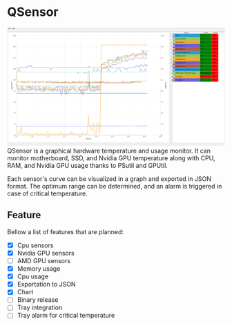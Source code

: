 # QSensor

![preview image](readme.png)
QSensor is a graphical hardware temperature and usage monitor. It can monitor motherboard, SSD, and Nvidia GPU temperature along with CPU, RAM, and Nvidia GPU usage thanks to PSutil and GPUtil.

Each sensor's curve can be visualized in a graph and exported in JSON format. The optimum range can be determined, and an alarm is triggered in case of critical temperature.

## Feature
Bellow a list of features that are planned:
- [x] Cpu sensors
- [x] Nvidia GPU sensors
- [ ] AMD GPU sensors
- [x] Memory usage
- [x] Cpu usage
- [x] Exportation to JSON
- [x] Chart
- [ ] Binary release
- [ ] Tray integration
- [ ] Tray alarm for critical temperature
